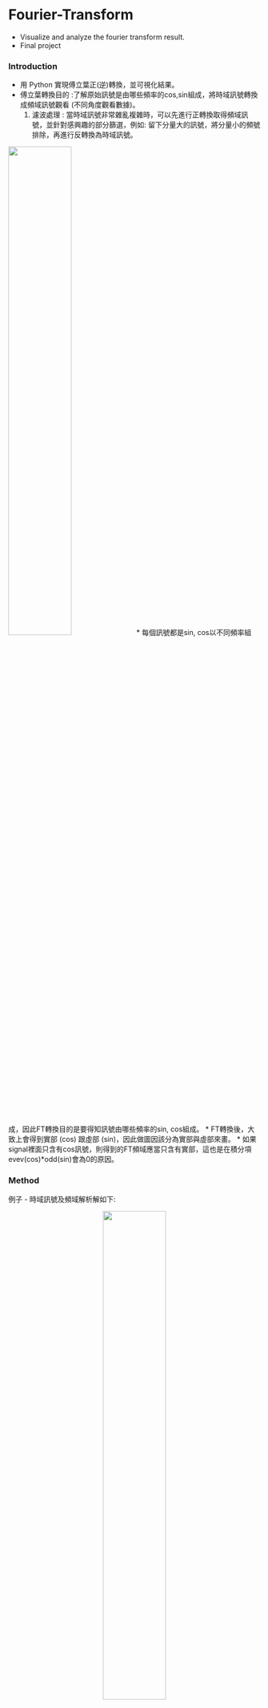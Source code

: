 # Fourier-Transform
* Visualize and analyze the fourier transform result.
* Final project

### Introduction

* 用 Python 實現傅立葉正(逆)轉換，並可視化結果。
* 傅立葉轉換目的 :了解原始訊號是由哪些頻率的cos,sin組成，將時域訊號轉換成頻域訊號觀看 (不同角度觀看數據)。
  1. 濾波處理 : 當時域訊號非常雜亂複雜時，可以先進行正轉換取得頻域訊號，並針對感興趣的部分篩選，例如: 留下分量大的訊號，將分量小的頻號排除，再進行反轉換為時域訊號。
  <p align="center">
<image SRC="https://user-images.githubusercontent.com/63782903/178134956-92ebace4-87ab-49cf-95be-2b5e27294c23.png" width=50%/>
* 每個訊號都是sin, cos以不同頻率組成，因此FT轉換目的是要得知訊號由哪些頻率的sin, cos組成。
* FT轉換後，大致上會得到實部 (cos) 跟虛部 (sin)，因此做圖因該分為實部與虛部來畫。
* 如果signal裡面只含有cos訊號，則得到的FT頻域應當只含有實部，這也是在積分項evev(cos)*odd(sin)會為0的原因。


### Method

例子 - 時域訊號及頻域解析解如下:
<p align="center">
<image src="https://user-images.githubusercontent.com/63782903/178135616-c7633824-f789-456a-ae71-28b9a9242565.png" width=50%/>


正轉換與逆轉換流程如下 (h為時域訊號；H為頻域訊號) :

<p align="center">
<image src="https://user-images.githubusercontent.com/63782903/178134447-04ee0eb7-9d92-4fac-8e15-51f91a8db4b2.png" width=50%/>


### Results

針對時域訊號進行不同採樣數量 (N=16, N=32, N=128)，並以不同採樣數量得數據進行正轉換，結果如下 :
(時域訊號中的紅色點，為採樣點)

可以發現 N=16 的轉換結果較為不同 (與解析解不同)，主要是採樣點不足 (dt > 0.5) 導致 **映頻效應(Aliasing)**

<p align="center">
<image SRC="https://user-images.githubusercontent.com/63782903/178135213-1c4f6f25-38da-4927-a7b3-9d600c20efab.png" WIDTH=50%/>

<p align="center">
<image src="https://user-images.githubusercontent.com/63782903/178135316-912ea526-c3fa-48e5-866f-b0be944456da.png" width=50%/>

逆轉換結果如下 : 
<p align="center">
<image SRC="https://user-images.githubusercontent.com/63782903/178135427-0f64184a-33e1-4411-b0ae-375295f5b477.png" WIDTH=50%/>

### Conclusion

* 採樣頻率(fs)需大於等於訊號最大頻率的2倍，才能建立完整訊號
* fs = 1/dt = N/T
* 例子中的訊號其最大頻率為 1，因此 fs 需大於等於 24
* 當 N = 16 時，不滿足條件，因此發生映頻效應
* fs 太小將無法抓取高頻訊號 ! 會將高頻訊號誤認為低頻訊號






